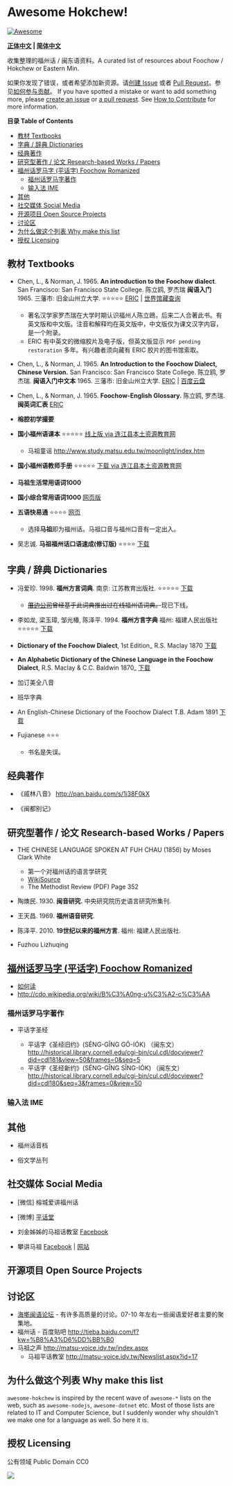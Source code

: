 # Awesome Hokchew!
[![Awesome](https://cdn.rawgit.com/sindresorhus/awesome/d7305f38d29fed78fa85652e3a63e154dd8e8829/media/badge.svg)](https://github.com/sindresorhus/awesome)

**[正体中文](README.md) | [简体中文](README.zh-hans.md)**

收集整理的福州话 / 闽东语资料。A curated list of resources about Foochow / Hokchew or Eastern Min.

如果你发现了错误，或者希望添加新资源。请[创建 Issue](https://github.com/ztl8702/awesome-hokchew/issues) 或者 [Pull Request](https://github.com/ztl8702/awesome-hokchew/pulls)。参见[如何参与贡献](CONTRIBUTING.md)。
If you have spotted a mistake or want to add something more, please [create an issue](https://github.com/ztl8702/awesome-hokchew/issues) or [a pull request](https://github.com/ztl8702/awesome-hokchew/pulls). See [How to Contribute](CONTRIBUTING.md) for more information.

<!-- START doctoc generated TOC please keep comment here to allow auto update -->
<!-- DON'T EDIT THIS SECTION, INSTEAD RE-RUN doctoc TO UPDATE -->
**目录 Table of Contents**

- [教材 Textbooks](#%E6%95%99%E6%9D%90-textbooks)
- [字典 / 辞典 Dictionaries](#%E5%AD%97%E5%85%B8--%E8%BE%AD%E5%85%B8-dictionaries)
- [经典著作](#%E7%BB%8F%E5%85%B8%E8%91%97%E4%BD%9C)
- [研究型著作 / 论文 Research-based Works / Papers](#%E7%A0%94%E7%A9%B6%E5%9E%8B%E8%91%97%E4%BD%9C--%E8%AB%96%E6%96%87-research-based-works--papers)
- [福州话罗马字 (平话字) Foochow Romanized](#%E7%A6%8F%E5%B7%9E%E8%A9%B1%E7%BE%85%E9%A6%AC%E5%AD%97-%E5%B9%B3%E8%AF%9D%E5%AD%97-foochow-romanized)
  - [福州话罗马字著作](#%E7%A6%8F%E5%B7%9E%E8%A9%B1%E7%BE%85%E9%A6%AC%E5%AD%97%E8%91%97%E4%BD%9C)
  - [输入法 IME](#%E8%BC%B8%E5%85%A5%E6%B3%95-ime)
- [其他](#%E5%85%B6%E4%BB%96)
- [社交媒体 Social Media](#%E7%A4%BE%E4%BA%A4%E5%AA%92%E9%AB%94-social-media)
- [开源项目 Open Source Projects](#%E9%96%8B%E6%BA%90%E9%A0%85%E7%9B%AE-open-source-projects)
- [讨论区](#%E8%A8%8E%E8%AB%96%E5%8D%80)
- [为什么做这个列表 Why make this list](#%E7%88%B2%E4%BB%80%E9%BA%BC%E5%81%9A%E9%80%99%E5%80%8B%E5%88%97%E8%A1%A8-why-make-this-list)
- [授权 Licensing](#%E6%8E%88%E6%AC%8A-licensing)

<!-- END doctoc generated TOC please keep comment here to allow auto update -->
## 教材 Textbooks

- Chen, L., & Norman, J. 1965. **An introduction to the Foochow dialect**. San Francisco: San Francisco State College. 
  陈立鸥, 罗杰瑞 **闽语入门** 1965. 三藩市: 旧金山州立大学. ⭐️⭐️⭐️⭐️⭐️
  [ERIC](http://eric.ed.gov/?id=ED015449) |
  [世界馆藏查询](http://www.worldcat.org/title/introduction-to-the-foochow-dialect/oclc/10619703&referer=brief_results)
  - 著名汉学家罗杰瑞在大学时期认识福州人陈立鴎，后来二人合著此书。有英文版和中文版。注音和解释均在英文版中，中文版仅为课文汉字内容，是一个附录。
  - ERIC 有中英文的微缩胶片及电子版，但英文版显示 `PDF pending restoration` 多年。有兴趣者须向藏有 ERIC 胶片的图书馆索取。 

- Chen, L., & Norman, J. 1965. **An Introduction to the Foochow Dialect, Chinese Version.** San Francisco: San Francisco State College. 
  陈立鸥, 罗杰瑞. **闽语入门中文本** 1965. 三藩市: 旧金山州立大学.
  [ERIC](http://eric.ed.gov/?q=AN+INTRODUCTION+TO+THE+FOOCHOW+DIALECT&id=ED010342) |
  [百度云盘](http://pan.baidu.com/s/1dDvqtyx)

- Chen, L., & Norman, J. 1965. **Foochow-English Glossary.** 
  陈立鸥, 罗杰瑞. **闽英词汇表**
  [ERIC](http://eric.ed.gov/?q=AN+INTRODUCTION+TO+THE+FOOCHOW+DIALECT&id=ED010341) 

- **榕腔初学撮要**

- **国小福州语课本** ⭐️⭐️⭐️⭐️⭐️
  [线上版 via 连江县本土资源教育网](http://www.study.matsu.edu.tw/language/index.htm)
   - 马祖童谣 http://www.study.matsu.edu.tw/moonlight/index.htm

- **国小福州语教师手册** ⭐️⭐️⭐️⭐️⭐️
  [下载 via 连江县本土资源教育网](http://www.study.matsu.edu.tw/tech/tech.htm)

- **马祖生活常用语词1000**

- **国小综合常用语词1000**
  [网页版](http://www.study.matsu.edu.tw/1000_2/index.htm)


- **五语快易通** ⭐️⭐️⭐️⭐️
  [网页](http://163.21.182.5/ez5language/ezlearn/)
  - 选择**马祖**即为福州话。马祖口音与福州口音有一定出入。

- 吴志诚. **马祖福州话口语速成(修订版)** ⭐️⭐️⭐️⭐️
  [下载](http://pan.baidu.com/s/1ntvabbj)


## 字典 / 辞典 Dictionaries

- 冯爱珍. 1998. **福州方言词典**. 南京: 江苏教育出版社. ⭐️⭐️⭐️⭐️⭐️
  [下载](http://pan.baidu.com/s/1kTHyMbX)
  - <del>[厝边公司](http://weibo.com/2cuobian)曾经基于此词典推出过在线福州语词典。</del>现已下线。

- 李如龙, 梁玉璋, 邹光椿, 陈泽平. 1994. **福州方言字典** 福州: 福建人民出版社 ⭐️⭐️⭐️⭐️⭐️
  [下载](http://pan.baidu.com/s/1gdw6y7h)

- **Dictionary of the Foochow Dialect**, 1st Edition_ R.S. Maclay 1870 
  [下载](http://pan.baidu.com/s/1dDm2T81)

- **An Alphabetic Dictionary of the Chinese Language in the Foochow Dialect**, R.S. Maclay & C.C. Baldwin 1870_
  [下载](http://pan.baidu.com/s/1kTtcoIF)

- 加订美全八音

- 班华字典

- An English-Chinese Dictionary of the Foochow Dialect  T.B. Adam 1891 [下载](http://pan.baidu.com/s/1bnGtkrP)

- Fujianese ⭐️⭐️⭐️

  - 书名是失误。

## 经典著作 

- 《戚林八音》 http://pan.baidu.com/s/1i38F0kX

- 《闽都别记》

## 研究型著作 / 论文 Research-based Works / Papers
- THE CHINESE LANGUAGE SPOKEN AT FUH CHAU  (1856)  by Moses Clark White
  
  - 第一个对福州话的语言学研究
  - [WikiSource](http://en.wikisource.org/wiki/The_Chinese_Language_Spoken_at_Fuh_Chau) 
  - The Methodist Review (PDF) Page 352

- 陶燠民. 1930. **闽音研究.** 中央研究院历史语言研究所集刊.

- 王天昌. 1969. **福州语音研究**.

- 陈泽平. 2010. **19世纪以来的福州方言**. 福州: 福建人民出版社.

- Fuzhou Lizhuqing




## [福州话罗马字 (平话字) Foochow Romanized](http://zh.wikipedia.org/wiki/%E5%B9%B3%E8%A9%B1%E5%AD%97)

- [如何读](http://cdo.wikipedia.org/wiki/Help:%E5%A6%82%E4%BD%95%E8%AE%80)
- http://cdo.wikipedia.org/wiki/B%C3%A0ng-u%C3%A2-c%C3%AA

### 福州话罗马字著作
- 平话字圣经

  - 平话字《圣经旧约》(SÉNG-GĬNG GÔ-IÓK) （闽东文） http://historical.library.cornell.edu/cgi-bin/cul.cdl/docviewer?did=cdl181&view=50&frames=0&seq=5
  - 平话字《圣经新约》(SÉNG-GĬNG SĬNG-IÓK) （闽东文） http://historical.library.cornell.edu/cgi-bin/cul.cdl/docviewer?did=cdl180&seq=3&frames=0&view=50

### 输入法 IME


## 其他

- 福州话音档

- 俗文学丛刊

## 社交媒体 Social Media
- [微信] 榕城爱讲福州话

- [微博] [平话堂](http://weibo.com/bangwa)

- 刘金姊姊的马祖话教室 
  [Facebook](https://www.facebook.com/liujinjiejie/?fref=ts)

- 攀讲马祖 
  [Facebook](https://www.facebook.com/voiceofmatsu) |
  [网站]()

## 开源项目 Open Source Projects

## 讨论区

- [海墘闽语论坛](http://www.ispeakmin.com/) - 有许多高质量的讨论。07-10 年左右一些闽语爱好者主要的聚集地。
- 福州话 - 百度贴吧 http://tieba.baidu.com/f?kw=%B8%A3%D6%DD%BB%B0
- 马祖之声 http://matsu-voice.idv.tw/index.aspx
  - 马祖平话教室 http://matsu-voice.idv.tw/Newslist.aspx?id=17

## 为什么做这个列表 Why make this list

`awesome-hokchew` is inspired by the recent wave of `awesome-*` lists on the web, such as `awesome-nodejs`, `awesome-dotnet` etc. 
Most of those lists are related to IT and Computer Science, but I suddenly wonder why shouldn't we make one for a language as well. So here it is.


## 授权 Licensing
公有领域 Public Domain CC0

[![](https://licensebuttons.net/p/zero/1.0/88x31.png)](https://creativecommons.org/publicdomain/zero/1.0/)